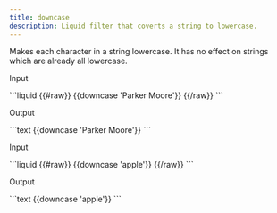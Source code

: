 ```yaml
---
title: downcase
description: Liquid filter that coverts a string to lowercase.
---
```


Makes each character in a string lowercase. It has no effect on strings which are already all lowercase.

<p class="code-label">Input</p>
```liquid
{{#raw}}
{{downcase 'Parker Moore'}}
{{/raw}}
```

<p class="code-label">Output</p>
```text
{{downcase 'Parker Moore'}}
```

<p class="code-label">Input</p>
```liquid
{{#raw}}
{{downcase 'apple'}}
{{/raw}}
```

<p class="code-label">Output</p>
```text
{{downcase 'apple'}}
```
